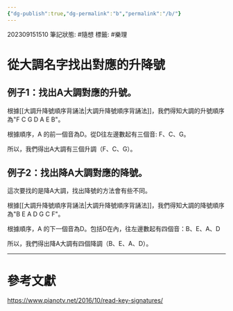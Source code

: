 ```yaml
---
{"dg-publish":true,"dg-permalink":"b","permalink":"/b/"}
---
```


202309151510
筆記狀態: #隨想
標籤: #樂理 

# 從大調名字找出對應的升降號

## 例子1：找出A大調對應的升號。

根據[[大調升降號順序背誦法\|大調升降號順序背誦法]]，我們得知大調的升號順序為"F C G D A E B"。

根據順序，A 的前一個音為D。從D往左邊數起有三個音: F、C、G。

所以，我們得出A大調有三個升調（F、C、G）。

## 例子2：找出降A大調對應的降號。

這次要找的是降A大調，找出降號的方法會有些不同。

根據[[大調升降號順序背誦法\|大調升降號順序背誦法]]，我們得知大調的降號順序為"B E A D G C F"。

根據順序，A 的下一個音為D。包括D在內，往左邊數起有四個音：B、E、A、D

所以，我們得出降A大調有四個降調（B、E、A、D）。

---
# 參考文獻

https://www.pianotv.net/2016/10/read-key-signatures/